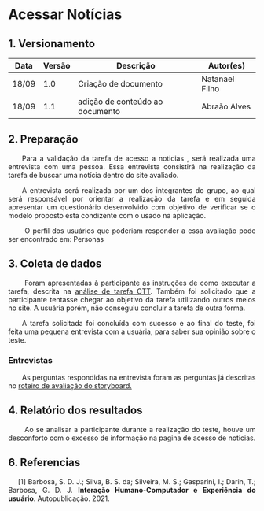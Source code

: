 # Acessar Notícias

## 1. Versionamento
|Data|Versão|Descrição|Autor(es)
|--|--|--|--|
|18/09|1.0|Criação de documento|Natanael Filho|
|18/09|1.1|adição de conteúdo ao documento|Abraão Alves|

## 2. Preparação

<p align = "justify">  &emsp;&emsp;Para a validação da tarefa de acesso a noticias , será realizada uma entrevista com uma pessoa. Essa entrevista consistirá na realização da tarefa de buscar uma notícia dentro do site avaliado.</p>

<p align = "justify">  &emsp;&emsp;A entrevista será realizada por um dos integrantes do grupo, ao qual será responsável por orientar a realização da tarefa e em seguida apresentar um questionário desenvolvido com objetivo de verificar se o modelo proposto esta condizente com o usado na aplicação.</p>

<p align = "justify">  &emsp;&emsp; O perfil dos usuários que poderiam responder a essa avaliação pode ser encontrado em: Personas </p>

## 3. Coleta de dados

<p align = "justify">  &emsp;&emsp; Foram apresentadas à participante as instruções de como executar a tarefa, descrita na <a href="../../ctt">análise de tarefa CTT</a>. Também foi solicitado que a participante tentasse chegar ao objetivo da tarefa utilizando outros meios no site. A usuária porém, não conseguiu concluir a tarefa de outra forma.</p>

<p align = "justify">  &emsp;&emsp;A tarefa solicitada foi concluída com sucesso e ao final do teste, foi feita uma pequena entrevista com a usuária, para saber sua opinião sobre o teste.</p>

### Entrevistas

<p align = "justify">  &emsp;&emsp;As perguntas respondidas na entrevista foram as perguntas já descritas no <a href="../../planejamentoAvaliacao">roteiro de avaliação do storyboard.</a></p>

## 4. Relatório dos resultados


<p align = "justify">  &emsp;&emsp; Ao se analisar a participante durante a realização do teste, houve um desconforto com o excesso de informação na pagina de acesso de noticias.</p>



## 6. Referencias 

<p style="text-align: justify; text-indent: 20px">[1] Barbosa, S. D. J.; Silva, B. S. da; Silveira, M. S.; Gasparini, I.; Darin, T.; Barbosa, G. D. J. <b>Interação Humano-Computador e Experiência do usuário</b>. Autopublicação. 2021.</p>
